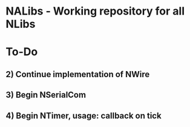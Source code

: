 # NALibs - Working repository for all NLibs
# To-Do
## 2) Continue implementation of NWire
## 3) Begin NSerialCom
## 4) Begin NTimer, usage: callback on tick